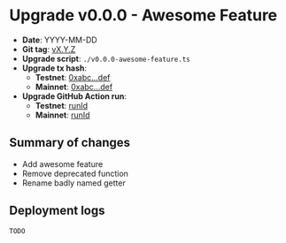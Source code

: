 # Upgrade v0.0.0 - Awesome Feature

- **Date**: YYYY-MM-DD
- **Git tag**: [vX.Y.Z](https://github.com/iExecBlockchainComputing/PoCo/releases/tag/<tag>)
- **Upgrade script**: `./v0.0.0-awesome-feature.ts`
- **Upgrade tx hash**:
    - **Testnet**: [0xabc...def](https://arbiscan.io/tx/<hash>)
    - **Mainnet**: [0xabc...def](https://arbiscan.io/tx/<hash>)
- **Upgrade GitHub Action run**:
    - **Testnet**: [runId](https://github.com/iExecBlockchainComputing/PoCo/actions/runs/<runId>)
    - **Mainnet**: [runId](https://github.com/iExecBlockchainComputing/PoCo/actions/runs/<runId>)

## Summary of changes

- Add awesome feature
- Remove deprecated function
- Rename badly named getter

## Deployment logs

```
TODO
```

